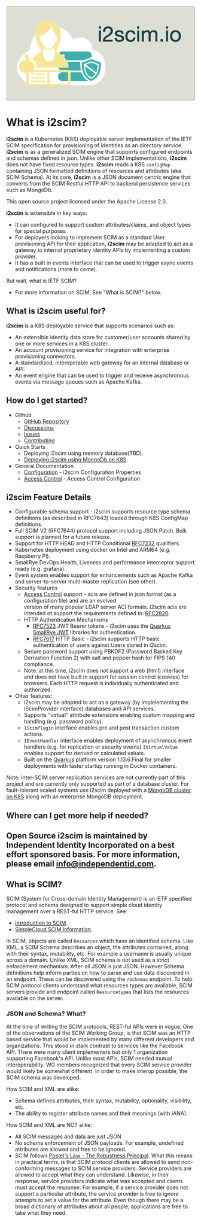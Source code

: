 ![i2scim.io](github-logo-i2scim.png)

# What is **i2scim**?

**i2scim** is a Kubernetes (K8S) deployable server implementation of the IETF SCIM 
specification for provisioning of 
Identities as an directory service. **i2scim** is as a generalized SCIM engine that supports configured endpoints 
and schemas defined in json. Unlike other SCIM implementations, **i2scim** does not have fixed resource types.
**i2scim** reads a K8S `configMap` containing JSON formatted definitions of resources and attributes (aka SCIM Schema).
At its core, **i2scim** is a JSON document centric engine that converts from the SCIM Restful HTTP API to backend 
persistence services such as MongoDb.

This open source project licensed under the Apache License 2.0.

**i2scim** is extensible in key ways:
* It can configured to support custom attributes/claims, and object types for special purposes
* For deployers looking to implement SCIM as a standard User provisioning API for their application, **i2scim** may be
adapted to act as a gateway to internal proprietary identity APIs by implementing a custom provider.
* It has a built in events interface that can be used to trigger async events and notifications (more to come).

But wait, what is IETF SCIM? 
- For more information on SCIM, See "What is SCIM?" below.

## What is i2scim useful for?
**i2scim** is a K8S deployable service that supports scenarios such as:
* An extensible identity data store for customer/user accounts shared by one or more services in a K8S cluster.
* An account provisioning service for integration with enterprise provisioning connectors.
* A standardized, interoperable web gateway for an internal database or API.
* An event engine that can be used to trigger and receive asynchronous events via message queues such as Apache Kafka.
  
## How do I get started?

* Github
    * [GitHub Repository](https://github.com/i2-open/i2scim)
    * [Discussions](https://github.com/i2-open/i2scim/discussions)
    * [Issues](https://github.com/i2-open/i2scim/issues)
    * [Contributing](CONTRIBUTING.md)
* Quick Starts
    * Deploying i2scim using memory database(TBD).
    * [Deploying i2scim using MongoDb on K8S](i2scim-mongo-k8s.md).
* General Documentation
    * [Configuration](Configuration.md) - i2scim Configuration Properties
    * [Access Control](AccessControl.md) - Access Control Configuration

## i2scim Feature Details

* Configurable schema support - i2scim supports resource type schema definitions (as described in RFC7643) loaded 
  through K8S ConfigMap definitions. 
* Full SCIM V2 (RFC7644) protocol support including JSON Patch. Bulk support is planned for a future 
  release.
* Support for HTTP HEAD and HTTP Conditional [RFC7232](https://datatracker.ietf.org/doc/html/rfc7232) qualifiers.
* Kubernetes deployment using docker on Intel and ARM64 (e.g. Raspberry Pi).
* SmallRye DevOps Health, Liveness and performance interceptor support ready (e.g. grafana).
* Event system enables support for enhancements such as Apache Kafka and server-to-server multi-master replication (see
  other).
* Security features
    * [Access Control](AccessControl.md) support - acis are defined in json format (as a configuration file) and are an evolved  
      version of many popular LDAP server ACI formats. i2scim acis are intended ot support the requirements defined in:
      [RFC2820](https://datatracker.ietf.org/doc/rfc2820/).
    * HTTP Authentication Mechanisms
        * [RFC7523](https://tools.ietf.org/html/rfc7523) JWT Bearer tokens - i2scim uses
          the [Quarkus SmallRye JWT](https://quarkus.io/guides/security-jwt) libraries for authentication.
        * [RFC7617](https://tools.ietf.org/html/rfc7617) HTTP Basic - i2scim supports HTTP basic authentication of users
          against Users stored in i2scim.
    * Secure password support using PBKDF2 (Password Basked Key Derivation Function 2) with salt and pepper hash for
      FIPS 140 compliance.
    * Note: at this time, i2scim does not support a web (html) interface and does not have built in support for
      session control (cookies) for browsers. Each HTTP request is individually authenticated and authorized.
* Other features:
    * i2scim may be adapted to act as a gateway (by implelementing the IScimProvider interface) databases and API 
      services.
    * Supports "virtual" attribute extensions enabling custom mapping and handling (e.g. password policy).
    * `IScimPlugin` interface enables pre and post transaction custom actions.
    * `IEventHandler` interface enables deployment of asynchronous event handlers (e.g. for replication or security
      events)
      `IVirtualValue` enables support for derived or calculated values.
    * Built on the [Quarkus](https://quarkus.io) platform version 1.13.6.Final for smaller deployments with faster 
      startup
      running in Docker containers.

Note: Inter-SCIM server replication services are not currently part of this project and are currently only supported as
part of a database cluster. For fault-tolerant scaled systems use i2scim deployed
with a [MongoDB cluster on K8S](i2scim-mongo-k8s.md) along with an enterprise MongoDB
deployment.

## Where can I get more help if needed?
Open Source i2scim is maintained by Independent Identity Incorporated on a best effort sponsored basis.
For more information, please email [info@independentid.com](mailto:pinfo@independentid.com).
-----
## What is SCIM?

SCIM (System for Cross-domain Identity Management) is an IETF specified protocol and schema designed to support 
simple cloud identity management over a REST-ful HTTP service.
See: 
 * [Introduction to SCIM](Intro-to-SCIM.md).
 * [SimpleCloud SCIM Information](https://simplecloud.info). 

In SCIM, objects are called `Resources` which have an identified schema. Like XML, a SCIM Schema describes an object,
the attributes contained, along with their syntax, mutability, etc. For example a username is usually unique across 
a domain. Unlike XML, SCIM schema is not used as a strict enforcement mechanism. After-all JSON is just JSON. 
However Schema definitions help inform parties on how to parse and use data discovered in an endpoint. These can be 
discovered using the `/Schemas` endpoint. To help SCIM protocol clients understand what resources types are 
available, SCIM servers provide and endpoint called 
`Resourcetypes` that lists the resources available on the server.

### JSON and Schema? What?
At the time of writing the SCIM protocols, REST-ful APIs were in vogue. One of the observations of the SCIM Working 
Group, is that SCIM was an HTTP based service that would be implemented by many different developers and 
organizations. This stood in stark contrast to services like the Facebook API. There were many client implementers 
but only 1 organization supporting Facebook's API. Unlike most APIs, SCIM needed mutual interoperability. WG members 
recognized that every SCIM service provider would likely be somewhat different. In order to make interop possible, 
the SCIM schema was developed. 

How SCIM and XML are alike:
* Schema defines attributes, their syntax, mutability, optionality, visibility, etc.
* The ability to register attribute names and their meanings (with IANA).

How SCIM and XML are NOT alike:
* All SCIM messages and data are just JSON
* No schema enforcement of JSON payloads. For example, undefined attributes are allowed and free to be ignored.
* SCIM follows [Postel's Law - The Robustness Principal](https://en.wikipedia.org/wiki/Robustness_principle).
What this means in practical terms, is that SCIM protocol clients are allowed to send non-conforming messages to 
  SCIM service providers. Service providers are allowed to accept what they can understand. Likewise, in their 
  response, service providers indicate what was accepted and clients must accept the response. For example, if a 
  service provider does not support a particular attribute, the service provider is free to ignore attempts to set a 
  value for the attribute. Even though there may be a broad dictionary of attributes about all people, applications 
  are free to take what they need. 

  
